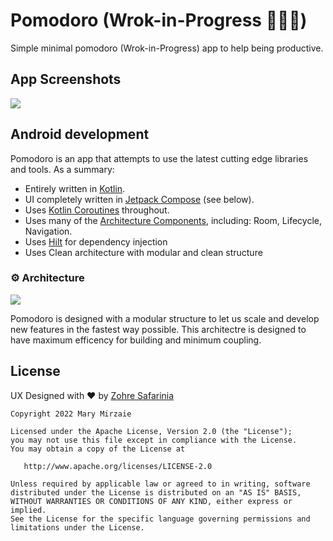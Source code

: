 # Pomodoro (Wrok-in-Progress 👩‍💻🔧️)
Simple minimal pomodoro (Wrok-in-Progress) app to help being productive.

## App Screenshots

<img src="https://raw.githubusercontent.com/marymirzaie/Pomodoro/main/asset/screenshot_pomodoro.png"/></br>

## Android development 

Pomodoro is an app that attempts to use the latest cutting edge libraries and tools. As a summary:

 * Entirely written in [Kotlin](https://kotlinlang.org/).
 * UI completely written in [Jetpack Compose](https://developer.android.com/jetpack/compose) (see below).
 * Uses [Kotlin Coroutines](https://kotlinlang.org/docs/reference/coroutines/coroutines-guide.html) throughout.
 * Uses many of the [Architecture Components](https://developer.android.com/topic/libraries/architecture/), including: Room, Lifecycle, Navigation.
 * Uses [Hilt](https://dagger.dev/hilt/) for dependency injection
 * Uses Clean architecture with modular and clean structure

### ⚙️ Architecture

<img src="https://raw.githubusercontent.com/marymirzaie/Pomodoro/main/asset/diagram_pomodoro.jpg"/></br>

Pomodoro is designed with a modular structure to let us scale and develop new features in the fastest way possible. This architectre is designed to have
maximum efficency for building and minimum coupling.

## License

UX Designed with ❤️ by [Zohre Safarinia](zohrehsafarinia@gmail.com)

```
Copyright 2022 Mary Mirzaie

Licensed under the Apache License, Version 2.0 (the "License");
you may not use this file except in compliance with the License.
You may obtain a copy of the License at

   http://www.apache.org/licenses/LICENSE-2.0

Unless required by applicable law or agreed to in writing, software
distributed under the License is distributed on an "AS IS" BASIS,
WITHOUT WARRANTIES OR CONDITIONS OF ANY KIND, either express or implied.
See the License for the specific language governing permissions and
limitations under the License.
```
